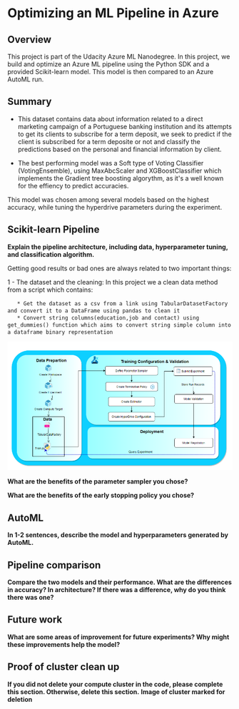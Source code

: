 # Optimizing an ML Pipeline in Azure

## Overview
This project is part of the Udacity Azure ML Nanodegree.
In this project, we build and optimize an Azure ML pipeline using the Python SDK and a provided Scikit-learn model.
This model is then compared to an Azure AutoML run.

## Summary
- This dataset contains data about information  related to a direct marketing campaign of a Portuguese banking institution and its attempts to get its clients to subscribe for a term deposit, we seek to predict if the client is subscribed for a term deposite or not and classify the predictions based on the personal and financial information by client.

- The best performing model was a Soft type of Voting Classifier (VotingEnsemble), using MaxAbcScaler and XGBoostClassifier which implements the Gradient tree boosting algorythm, as it's a well known for the effiency to predict accuracies. 

This model was chosen among several models based on the highest accuracy, while tuning the hyperdrive parameters during the experiment.

      


## Scikit-learn Pipeline
**Explain the pipeline architecture, including data, hyperparameter tuning, and classification algorithm.**

Getting good results or bad ones are always related to two important things: 

 1 - The dataset and the cleaning: In this project we a clean data method from a script which contains:
 
       * Get the dataset as a csv from a link using TabularDatasetFactory and convert it to a DataFrame using pandas to clean it
       * Convert string columns(education,job and contact) using get_dummies() function which aims to convert string simple column into a dataframe binary representation 
       
       
![alt_text](SklearnPipelineArchitecture.png)

**What are the benefits of the parameter sampler you chose?**

**What are the benefits of the early stopping policy you chose?**

## AutoML
**In 1-2 sentences, describe the model and hyperparameters generated by AutoML.**

## Pipeline comparison
**Compare the two models and their performance. What are the differences in accuracy? In architecture? If there was a difference, why do you think there was one?**

## Future work
**What are some areas of improvement for future experiments? Why might these improvements help the model?**

## Proof of cluster clean up
**If you did not delete your compute cluster in the code, please complete this section. Otherwise, delete this section.**
**Image of cluster marked for deletion**
